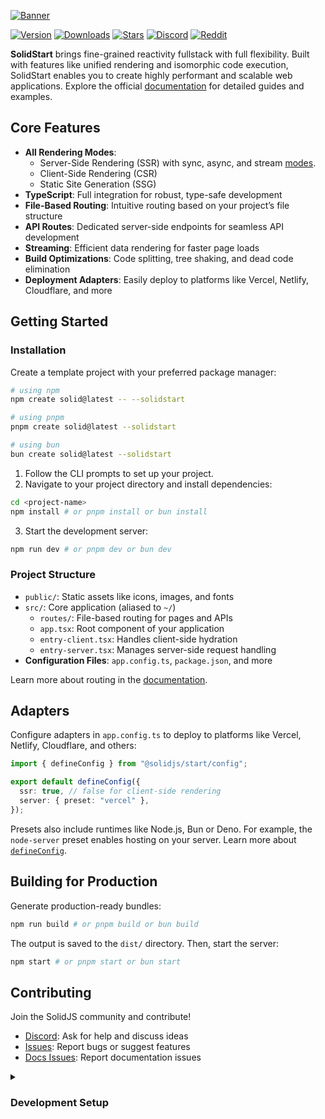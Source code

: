 [![Banner](https://assets.solidjs.com/banner?project=Start&type=core)](https://github.com/solidjs)

[![Version](https://img.shields.io/npm/v/@solidjs/start.svg?style=for-the-badge&color=blue)](https://www.npmjs.com/package/@solidjs/start)
[![Downloads](https://img.shields.io/npm/dm/@solidjs/start.svg?style=for-the-badge&color=green)](https://www.npmjs.com/package/@solidjs/start)
[![Stars](https://img.shields.io/github/stars/solidjs/solid-start?style=for-the-badge&color=yellow)](https://github.com/solidjs/solid-start)
[![Discord](https://img.shields.io/discord/722131463138705510?style=for-the-badge&color=5865F2)](https://discord.com/invite/solidjs)
[![Reddit](https://img.shields.io/reddit/subreddit-subscribers/solidjs?style=for-the-badge&color=FF4500)](https://www.reddit.com/r/solidjs/)

**SolidStart** brings fine-grained reactivity fullstack with full flexibility. Built with features like unified rendering and isomorphic code execution, SolidStart enables you to create highly performant and scalable web applications. Explore the official [documentation](https://docs.solidjs.com/solid-start) for detailed guides and examples.

## Core Features

- **All Rendering Modes**:
  - Server-Side Rendering (SSR) with sync, async, and stream [modes](https://docs.solidjs.com/solid-start/reference/server/create-handler).
  - Client-Side Rendering (CSR)
  - Static Site Generation (SSG)
- **TypeScript**: Full integration for robust, type-safe development
- **File-Based Routing**: Intuitive routing based on your project’s file structure
- **API Routes**: Dedicated server-side endpoints for seamless API development
- **Streaming**: Efficient data rendering for faster page loads
- **Build Optimizations**: Code splitting, tree shaking, and dead code elimination
- **Deployment Adapters**: Easily deploy to platforms like Vercel, Netlify, Cloudflare, and more

## Getting Started

### Installation

Create a template project with your preferred package manager:

```bash
# using npm
npm create solid@latest -- --solidstart

# using pnpm
pnpm create solid@latest --solidstart

# using bun
bun create solid@latest --solidstart
```

1. Follow the CLI prompts to set up your project.
2. Navigate to your project directory and install dependencies:

```bash
cd <project-name>
npm install # or pnpm install or bun install
```

3. Start the development server:

```bash
npm run dev # or pnpm dev or bun dev
```

### Project Structure

- `public/`: Static assets like icons, images, and fonts
- `src/`: Core application (aliased to `~/`)
  - `routes/`: File-based routing for pages and APIs
  - `app.tsx`: Root component of your application
  - `entry-client.tsx`: Handles client-side hydration
  - `entry-server.tsx`: Manages server-side request handling
- **Configuration Files**: `app.config.ts`, `package.json`, and more

Learn more about routing in the [documentation](https://docs.solidjs.com/solid-start/building-your-application/routing).

## Adapters

Configure adapters in `app.config.ts` to deploy to platforms like Vercel, Netlify, Cloudflare, and others:

```ts
import { defineConfig } from "@solidjs/start/config";

export default defineConfig({
  ssr: true, // false for client-side rendering
  server: { preset: "vercel" },
});
```

Presets also include runtimes like Node.js, Bun or Deno. For example, the `node-server` preset enables hosting on your server. Learn more about [`defineConfig`](https://docs.solidjs.com/solid-start/reference/config/define-config).

## Building for Production

Generate production-ready bundles:

```bash
npm run build # or pnpm build or bun build
```

The output is saved to the `dist/` directory. Then, start the server:

```bash
npm start # or pnpm start or bun start
```

## Contributing

Join the SolidJS community and contribute!

- [Discord](https://discord.com/invite/solidjs): Ask for help and discuss ideas
- [Issues](https://github.com/solidjs/solid-start/issues): Report bugs or suggest features
- [Docs Issues](https://github.com/solidjs/solid-docs/issues): Report documentation issues

<details>
  <summary><h3>Development Setup</h3></summary>

Use a Node.js version manager compatible with `.node-version`. We recommend [asdf-vm](https://asdf-vm.com/) for macOS and Linux users.

### Monorepo & Package Manager

SolidStart uses `pnpm` as the package manager. Install it globally:

```bash
npm install -g pnpm
```

Install dependencies for the monorepo:

```bash
pnpm install
```

Build the project:

```bash
pnpm build
```

### Monorepo & `package.json` Workspaces

If using a monorepo with `package.json` `"workspaces"` (e.g., [Yarn Workspaces](https://classic.yarnpkg.com/en/docs/workspaces/)), ensure `@solidjs/start` is not hoisted. Add it to the `"nohoist"` field in the workspace root or project root:

**Workspace Root Example**:

```jsonc
{
  "workspaces": {
    "packages": [
      /* ... */
    ],
    "nohoist": ["**/@solidjs/start"]
  }
}
```

**Project Root Example**:

```jsonc
{
  "workspaces": {
    "nohoist": ["@solidjs/start"]
  }
}
```

For **Yarn v2+**, use `installConfig` to prevent hoisting:

```jsonc
{
  "installConfig": {
    "hoistingLimits": "dependencies"
  }
}
```

**Note**: Add `@solidjs/start` as a `devDependency` in the child `package.json` to ensure the `/node_modules/@solidjs/start/runtime/entry.jsx` script is available.

</details>
